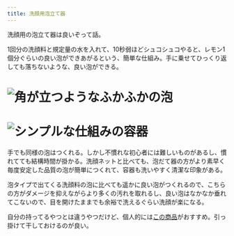 ```yaml
---
title: 洗顔用泡立て器
---
```

洗顔用の泡立て器は良いぞって話。

1回分の洗顔料と規定量の水を入れて、10秒弱ほどシュコシュコやると、レモン1個分ぐらいの良い泡ができあがるという、簡単な仕組み。手に乗せてひっくり返しても落ちないような、良い泡ができる。

![](https://lh4.googleusercontent.com/uS5mkMz582aIRKyWnxqoEp5qVrODmVSbyoYDjMflWyAgwwCmddei-RifuJfBFD6reLud-tXFx821-FAUZGn81-RnXMIkAjJ8qBZiOJAB9JvX9TlxG6pF_Q20dU1HSZMBucAQsIMUk6G-HosOddSD4ga7-kFDMQ5EHlo_d1sOZodsUsrXcFwL7sly-PZD "角が立つようなふかふかの泡")
===================================================================================================================================================================================================================================================

![](https://lh6.googleusercontent.com/lodaWSSDzE3ZNGV6AEohHdBC72303xuKKPA-dW6Pl-GJMWoG1t_VlbWTMtau90xugWiqklXMK_l9IgrfGzKNIzIIb2vo2qMljqmqzkMmV1as4C0jKxCMyD6R0XBqgb9ojj6lO93RmtD_WSH4ecwe9R4E9zBRVwfuC_MCG6sN9MBMjm7B4FQgN2ZmEjbW "シンプルな仕組みの容器")
=================================================================================================================================================================================================================================================

手でも同様の泡はつくれる。しかし不慣れな初心者には難しいものがあるし、慣れてても結構時間が掛かる。洗顔ネットと比べても、泡だて器の方がより素早く毎度安定した品質の泡が簡単につくれて、容器も洗いやすく清潔な印象がある。

泡タイプで出てくる洗顔料の泡に比べても遥かに良い泡がつくれるので、こちらの方がダメージを抑えながらより多くの汚れを取れるし、良い泡はなかなか垂れてこないので、目を開けたままでも余裕で洗えるぐらい洗顔が楽になる。

自分の持ってるやつとは違うやつだけど、個人的には[この商品](https://www.amazon.co.jp/dp/B09KMP9GDN)がおすすめ。引っ掛けて干しておけるのが良い。
